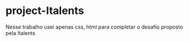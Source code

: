 # project-Italents
Nesse trabalho usei apenas css, html para completar o desafio proposto pela Italents
